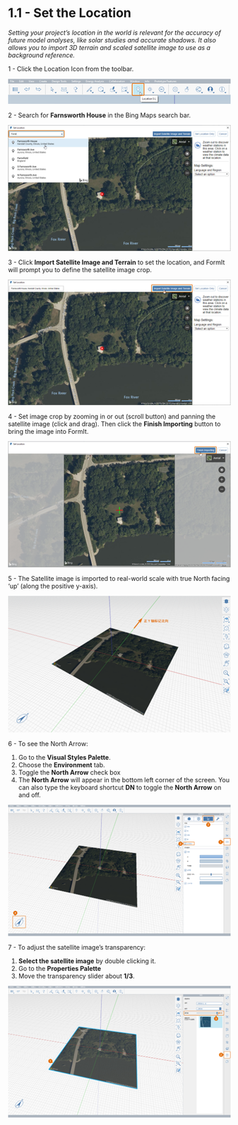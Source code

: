 # 1.1 - Set the Location

_Setting your project’s location in the world is relevant for the accuracy of future model analyses, like solar studies and accurate shadows. It also allows you to import 3D terrain and scaled satellite image to use as a background reference._

1 - Click the Location Icon from the toolbar.

![](<../../.gitbook/assets/0 (2) (1).png>)

2 - Search for **Farnsworth House** in the Bing Maps search bar.

![](<../../.gitbook/assets/1 (20) (1).png>)

3 - Click **Import Satellite Image and Terrain** to set the location, and FormIt will prompt you to define the satellite image crop.

![](<../../.gitbook/assets/2 (13) (1).png>)

4 - Set image crop by zooming in or out (scroll button) and panning the satellite image (click and drag). Then click the **Finish Importing** button to bring the image into FormIt.

![](<../../.gitbook/assets/3 (2) (1).png>)

5 - The Satellite image is imported to real-world scale with true North facing ‘up’ (along the positive y-axis).

![](<../../.gitbook/assets/4 (14).png>)

6 - To see the North Arrow:

1. Go to the **Visual Styles Palette**.
2. Choose the **Environment** tab.
3. Toggle the **North Arrow** check box
4. The **North Arrow** will appear in the bottom left corner of the screen. You can also type the keyboard shortcut **DN** to toggle the **North Arrow** on and off.

![](<../../.gitbook/assets/5 (13).png>)

7 - To adjust the satellite image’s transparency:

1. **Select the satellite image** by double clicking it.
2. Go to the **Properties Palette**
3. Move the transparency slider about **1/3**.

![](<../../.gitbook/assets/6 (2).png>)
